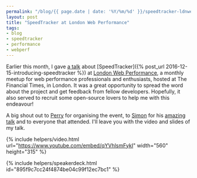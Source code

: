 ```yaml
---
permalink: "/blog/{{ page.date | date: '%Y/%m/%d' }}/speedtracker-ldnwebperf.html"
layout: post
title: "SpeedTracker at London Web Performance"
tags:
- blog
- speedtracker
- performance
- webperf
---
```

Earlier this month, I gave [a talk](https://ldnwebperf.org/sessions/speedtracker-org-a-new-open-source-wrapper-for-webpagetest/) about [SpeedTracker]({% post_url 2016-12-15-introducing-speedtracker %}) at [London Web Performance](https://ldnwebperf.org), a monthly meetup for web performance professionals and enthusiasts, hosted at The Financial Times, in London. It was a great opportunity to spread the word about the project and get feedback from fellow developers. Hopefully, it also served to recruit some open-source lovers to help me with this endeavour!<!--more-->

A big shout out to [Perry](https://twitter.com/perrydyball) for organising the event, to [Simon](https://twitter.com/simonhearne) for his [amazing talk](https://ldnwebperf.org/sessions/optimising-for-25000-unique-devices/) and to everyone that attended. I'll leave you with the video and slides of my talk.<!--tomb-->

{% include helpers/video.html url="https://www.youtube.com/embed/qYVhlsmFykI" width="560" height="315" %}

{% include helpers/speakerdeck.html id="895f9c7cc24f4874be04c99f12ec7bc1" %}